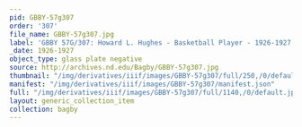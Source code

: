 ```yaml
---
pid: GBBY-57g307
order: '307'
file_name: GBBY-57g307.jpg
label: 'GBBY 57G/307: Howard L. Hughes - Basketball Player - 1926-1927'
_date: 1926-1927
object_type: glass plate negative
source: http://archives.nd.edu/Bagby/GBBY-57g307.jpg
thumbnail: "/img/derivatives/iiif/images/GBBY-57g307/full/250,/0/default.jpg"
manifest: "/img/derivatives/iiif/images/GBBY-57g307/manifest.json"
full: "/img/derivatives/iiif/images/GBBY-57g307/full/1140,/0/default.jpg"
layout: generic_collection_item
collection: bagby
---
```

